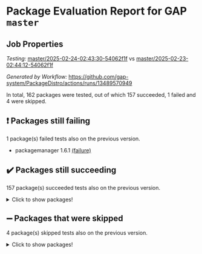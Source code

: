 # Package Evaluation Report for GAP `master`

## Job Properties

*Testing:* [master/2025-02-24-02:43:30-54062f1f](https://github.com/gap-system/PackageDistro/blob/data/reports/master/2025-02-24-02:43:30-54062f1f) vs [master/2025-02-23-02:44:12-54062f1f](https://github.com/gap-system/PackageDistro/blob/data/reports/master/2025-02-23-02:44:12-54062f1f)

*Generated by Workflow:* https://github.com/gap-system/PackageDistro/actions/runs/13489570949

In total, 162 packages were tested, out of which 157 succeeded, 1 failed and 4 were skipped.

## :exclamation: Packages still failing

1 package(s) failed tests also on the previous version.
- packagemanager 1.6.1 [(failure)](https://github.com/gap-system/PackageDistro/actions/runs/13489570949/job/37685745686)

## :heavy_check_mark: Packages still succeeding

157 package(s) succeeded tests also on the previous version.
<details><summary>Click to show packages!</summary>

- 4ti2interface 2024.11-01 [(success)](https://github.com/gap-system/PackageDistro/actions/runs/13489570949/job/37685720884)
- ace 5.6.2 [(success)](https://github.com/gap-system/PackageDistro/actions/runs/13489570949/job/37685724433)
- aclib 1.3.2 [(success)](https://github.com/gap-system/PackageDistro/actions/runs/13489570949/job/37685725018)
- agt 0.3.1 [(success)](https://github.com/gap-system/PackageDistro/actions/runs/13489570949/job/37685725520)
- alco 1.1.1 [(success)](https://github.com/gap-system/PackageDistro/actions/runs/13489570949/job/37685725871)
- alnuth 3.2.1 [(success)](https://github.com/gap-system/PackageDistro/actions/runs/13489570949/job/37685727031)
- anupq 3.3.1 [(success)](https://github.com/gap-system/PackageDistro/actions/runs/13489570949/job/37685728257)
- atlasrep 2.1.9 [(success)](https://github.com/gap-system/PackageDistro/actions/runs/13489570949/job/37685728476)
- autodoc 2023.06.19 [(success)](https://github.com/gap-system/PackageDistro/actions/runs/13489570949/job/37685728644)
- automata 1.16 [(success)](https://github.com/gap-system/PackageDistro/actions/runs/13489570949/job/37685728822)
- automgrp 1.3.3 [(success)](https://github.com/gap-system/PackageDistro/actions/runs/13489570949/job/37685729002)
- autpgrp 1.11 [(success)](https://github.com/gap-system/PackageDistro/actions/runs/13489570949/job/37685729203)
- cap 2025.02-01 [(success)](https://github.com/gap-system/PackageDistro/actions/runs/13489570949/job/37685729410)
- caratinterface 2.3.7 [(success)](https://github.com/gap-system/PackageDistro/actions/runs/13489570949/job/37685729610)
- cddinterface 2024.09.02 [(success)](https://github.com/gap-system/PackageDistro/actions/runs/13489570949/job/37685729784)
- circle 1.6.6 [(success)](https://github.com/gap-system/PackageDistro/actions/runs/13489570949/job/37685729961)
- classicpres 1.22 [(success)](https://github.com/gap-system/PackageDistro/actions/runs/13489570949/job/37685730096)
- cohomolo 1.6.11 [(success)](https://github.com/gap-system/PackageDistro/actions/runs/13489570949/job/37685730294)
- congruence 1.2.7 [(success)](https://github.com/gap-system/PackageDistro/actions/runs/13489570949/job/37685730500)
- corefreesub 0.6 [(success)](https://github.com/gap-system/PackageDistro/actions/runs/13489570949/job/37685730713)
- corelg 1.57 [(success)](https://github.com/gap-system/PackageDistro/actions/runs/13489570949/job/37685730920)
- crime 1.6 [(success)](https://github.com/gap-system/PackageDistro/actions/runs/13489570949/job/37685731177)
- crisp 1.4.6 [(success)](https://github.com/gap-system/PackageDistro/actions/runs/13489570949/job/37685731363)
- crypting 0.10.5 [(success)](https://github.com/gap-system/PackageDistro/actions/runs/13489570949/job/37685731551)
- cryst 4.1.27 [(success)](https://github.com/gap-system/PackageDistro/actions/runs/13489570949/job/37685731762)
- crystcat 1.1.10 [(success)](https://github.com/gap-system/PackageDistro/actions/runs/13489570949/job/37685731990)
- ctbllib 1.3.9 [(success)](https://github.com/gap-system/PackageDistro/actions/runs/13489570949/job/37685732218)
- cubefree 1.20 [(success)](https://github.com/gap-system/PackageDistro/actions/runs/13489570949/job/37685732459)
- curlinterface 2.4.0 [(success)](https://github.com/gap-system/PackageDistro/actions/runs/13489570949/job/37685732657)
- cvec 2.8.3 [(success)](https://github.com/gap-system/PackageDistro/actions/runs/13489570949/job/37685732866)
- datastructures 0.3.1 [(success)](https://github.com/gap-system/PackageDistro/actions/runs/13489570949/job/37685733088)
- deepthought 1.0.8 [(success)](https://github.com/gap-system/PackageDistro/actions/runs/13489570949/job/37685733317)
- design 1.8.2 [(success)](https://github.com/gap-system/PackageDistro/actions/runs/13489570949/job/37685733543)
- difsets 2.3.1 [(success)](https://github.com/gap-system/PackageDistro/actions/runs/13489570949/job/37685733737)
- digraphs 1.10.0 [(success)](https://github.com/gap-system/PackageDistro/actions/runs/13489570949/job/37685733974)
- edim 1.3.8 [(success)](https://github.com/gap-system/PackageDistro/actions/runs/13489570949/job/37685734201)
- example 4.4.0 [(success)](https://github.com/gap-system/PackageDistro/actions/runs/13489570949/job/37685734408)
- examplesforhomalg 2023.10-01 [(success)](https://github.com/gap-system/PackageDistro/actions/runs/13489570949/job/37685734575)
- factint 1.6.3 [(success)](https://github.com/gap-system/PackageDistro/actions/runs/13489570949/job/37685734768)
- ferret 1.0.14 [(success)](https://github.com/gap-system/PackageDistro/actions/runs/13489570949/job/37685734940)
- fga 1.5.0 [(success)](https://github.com/gap-system/PackageDistro/actions/runs/13489570949/job/37685735129)
- fining 1.5.6 [(success)](https://github.com/gap-system/PackageDistro/actions/runs/13489570949/job/37685735327)
- float 1.0.5 [(success)](https://github.com/gap-system/PackageDistro/actions/runs/13489570949/job/37685735493)
- format 1.4.4 [(success)](https://github.com/gap-system/PackageDistro/actions/runs/13489570949/job/37685735700)
- forms 1.2.12 [(success)](https://github.com/gap-system/PackageDistro/actions/runs/13489570949/job/37685735896)
- fplsa 1.2.6 [(success)](https://github.com/gap-system/PackageDistro/actions/runs/13489570949/job/37685736091)
- fr 2.4.13 [(success)](https://github.com/gap-system/PackageDistro/actions/runs/13489570949/job/37685736332)
- francy 2.0.3 [(success)](https://github.com/gap-system/PackageDistro/actions/runs/13489570949/job/37685736519)
- fwtree 1.3 [(success)](https://github.com/gap-system/PackageDistro/actions/runs/13489570949/job/37685736701)
- gapdoc 1.6.7 [(success)](https://github.com/gap-system/PackageDistro/actions/runs/13489570949/job/37685736845)
- gauss 2024.11-01 [(success)](https://github.com/gap-system/PackageDistro/actions/runs/13489570949/job/37685737001)
- gaussforhomalg 2024.08-01 [(success)](https://github.com/gap-system/PackageDistro/actions/runs/13489570949/job/37685737172)
- gbnp 1.1.0 [(success)](https://github.com/gap-system/PackageDistro/actions/runs/13489570949/job/37685737375)
- generalizedmorphismsforcap 2024.09-03 [(success)](https://github.com/gap-system/PackageDistro/actions/runs/13489570949/job/37685737566)
- genss 1.6.9 [(success)](https://github.com/gap-system/PackageDistro/actions/runs/13489570949/job/37685737733)
- gradedmodules 2024.12-01 [(success)](https://github.com/gap-system/PackageDistro/actions/runs/13489570949/job/37685737940)
- gradedringforhomalg 2024.07-01 [(success)](https://github.com/gap-system/PackageDistro/actions/runs/13489570949/job/37685738127)
- grape 4.9.2 [(success)](https://github.com/gap-system/PackageDistro/actions/runs/13489570949/job/37685738271)
- groupoids 1.76 [(success)](https://github.com/gap-system/PackageDistro/actions/runs/13489570949/job/37685738472)
- grpconst 2.6.5 [(success)](https://github.com/gap-system/PackageDistro/actions/runs/13489570949/job/37685738727)
- guarana 0.96.3 [(success)](https://github.com/gap-system/PackageDistro/actions/runs/13489570949/job/37685738898)
- guava 3.20 [(success)](https://github.com/gap-system/PackageDistro/actions/runs/13489570949/job/37685739087)
- hap 1.66 [(success)](https://github.com/gap-system/PackageDistro/actions/runs/13489570949/job/37685739259)
- hapcryst 0.1.15 [(success)](https://github.com/gap-system/PackageDistro/actions/runs/13489570949/job/37685739424)
- hecke 1.5.4 [(success)](https://github.com/gap-system/PackageDistro/actions/runs/13489570949/job/37685739559)
- help 4.0 [(success)](https://github.com/gap-system/PackageDistro/actions/runs/13489570949/job/37685739715)
- homalg 2024.01-01 [(success)](https://github.com/gap-system/PackageDistro/actions/runs/13489570949/job/37685739893)
- homalgtocas 2023.11-01 [(success)](https://github.com/gap-system/PackageDistro/actions/runs/13489570949/job/37685740039)
- idrel 2.48 [(success)](https://github.com/gap-system/PackageDistro/actions/runs/13489570949/job/37685740194)
- images 1.3.3 [(success)](https://github.com/gap-system/PackageDistro/actions/runs/13489570949/job/37685740371)
- intpic 0.4.0 [(success)](https://github.com/gap-system/PackageDistro/actions/runs/13489570949/job/37685740592)
- io 4.9.1 [(success)](https://github.com/gap-system/PackageDistro/actions/runs/13489570949/job/37685740767)
- io_forhomalg 2023.02-04 [(success)](https://github.com/gap-system/PackageDistro/actions/runs/13489570949/job/37685740908)
- irredsol 1.4.4 [(success)](https://github.com/gap-system/PackageDistro/actions/runs/13489570949/job/37685741066)
- json 2.2.2 [(success)](https://github.com/gap-system/PackageDistro/actions/runs/13489570949/job/37685741222)
- jupyterkernel 1.5.1 [(success)](https://github.com/gap-system/PackageDistro/actions/runs/13489570949/job/37685741386)
- jupyterviz 1.5.6 [(success)](https://github.com/gap-system/PackageDistro/actions/runs/13489570949/job/37685741563)
- kan 1.37 [(success)](https://github.com/gap-system/PackageDistro/actions/runs/13489570949/job/37685741724)
- kbmag 1.5.11 [(success)](https://github.com/gap-system/PackageDistro/actions/runs/13489570949/job/37685741922)
- laguna 3.9.7 [(success)](https://github.com/gap-system/PackageDistro/actions/runs/13489570949/job/37685742050)
- liealgdb 2.2.1 [(success)](https://github.com/gap-system/PackageDistro/actions/runs/13489570949/job/37685742188)
- liepring 2.9.1 [(success)](https://github.com/gap-system/PackageDistro/actions/runs/13489570949/job/37685742355)
- liering 2.4.2 [(success)](https://github.com/gap-system/PackageDistro/actions/runs/13489570949/job/37685742494)
- linearalgebraforcap 2025.02-01 [(success)](https://github.com/gap-system/PackageDistro/actions/runs/13489570949/job/37685742732)
- lins 0.9 [(success)](https://github.com/gap-system/PackageDistro/actions/runs/13489570949/job/37685742879)
- localizeringforhomalg 2023.10-01 [(success)](https://github.com/gap-system/PackageDistro/actions/runs/13489570949/job/37685743047)
- loops 3.4.4 [(success)](https://github.com/gap-system/PackageDistro/actions/runs/13489570949/job/37685743204)
- lpres 1.1.1 [(success)](https://github.com/gap-system/PackageDistro/actions/runs/13489570949/job/37685743348)
- majoranaalgebras 1.5.2 [(success)](https://github.com/gap-system/PackageDistro/actions/runs/13489570949/job/37685743496)
- mapclass 1.4.6 [(success)](https://github.com/gap-system/PackageDistro/actions/runs/13489570949/job/37685743651)
- matgrp 0.71 [(success)](https://github.com/gap-system/PackageDistro/actions/runs/13489570949/job/37685743761)
- matricesforhomalg 2024.11-02 [(success)](https://github.com/gap-system/PackageDistro/actions/runs/13489570949/job/37685743878)
- modisom 3.0.0 [(success)](https://github.com/gap-system/PackageDistro/actions/runs/13489570949/job/37685744013)
- modulepresentationsforcap 2024.09-02 [(success)](https://github.com/gap-system/PackageDistro/actions/runs/13489570949/job/37685744144)
- modules 2024.12-01 [(success)](https://github.com/gap-system/PackageDistro/actions/runs/13489570949/job/37685744259)
- monoidalcategories 2025.01-02 [(success)](https://github.com/gap-system/PackageDistro/actions/runs/13489570949/job/37685744397)
- nconvex 2024.12-01 [(success)](https://github.com/gap-system/PackageDistro/actions/runs/13489570949/job/37685744537)
- nilmat 1.4.2 [(success)](https://github.com/gap-system/PackageDistro/actions/runs/13489570949/job/37685744679)
- nock 1.5 [(success)](https://github.com/gap-system/PackageDistro/actions/runs/13489570949/job/37685744806)
- normalizinterface 1.3.7 [(success)](https://github.com/gap-system/PackageDistro/actions/runs/13489570949/job/37685744928)
- nq 2.5.11 [(success)](https://github.com/gap-system/PackageDistro/actions/runs/13489570949/job/37685745093)
- numericalsgps 1.4.0 [(success)](https://github.com/gap-system/PackageDistro/actions/runs/13489570949/job/37685745276)
- openmath 11.5.3 [(success)](https://github.com/gap-system/PackageDistro/actions/runs/13489570949/job/37685745370)
- orb 5.0.0 [(success)](https://github.com/gap-system/PackageDistro/actions/runs/13489570949/job/37685745529)
- patternclass 2.4.5 [(success)](https://github.com/gap-system/PackageDistro/actions/runs/13489570949/job/37685745835)
- permut 2.0.5 [(success)](https://github.com/gap-system/PackageDistro/actions/runs/13489570949/job/37685745961)
- polenta 1.3.10 [(success)](https://github.com/gap-system/PackageDistro/actions/runs/13489570949/job/37685746093)
- polymaking 0.8.7 [(success)](https://github.com/gap-system/PackageDistro/actions/runs/13489570949/job/37685746242)
- primgrp 3.4.4 [(success)](https://github.com/gap-system/PackageDistro/actions/runs/13489570949/job/37685746376)
- profiling 2.6.0 [(success)](https://github.com/gap-system/PackageDistro/actions/runs/13489570949/job/37685746508)
- qdistrnd 0.9.5 [(success)](https://github.com/gap-system/PackageDistro/actions/runs/13489570949/job/37685746661)
- qpa 1.35 [(success)](https://github.com/gap-system/PackageDistro/actions/runs/13489570949/job/37685746817)
- quagroup 1.8.4 [(success)](https://github.com/gap-system/PackageDistro/actions/runs/13489570949/job/37685746988)
- radiroot 2.9 [(success)](https://github.com/gap-system/PackageDistro/actions/runs/13489570949/job/37685747147)
- rcwa 4.7.1 [(success)](https://github.com/gap-system/PackageDistro/actions/runs/13489570949/job/37685747327)
- rds 1.8 [(success)](https://github.com/gap-system/PackageDistro/actions/runs/13489570949/job/37685747492)
- recog 1.4.4 [(success)](https://github.com/gap-system/PackageDistro/actions/runs/13489570949/job/37685747642)
- repndecomp 1.3.0 [(success)](https://github.com/gap-system/PackageDistro/actions/runs/13489570949/job/37685747803)
- repsn 3.1.2 [(success)](https://github.com/gap-system/PackageDistro/actions/runs/13489570949/job/37685747959)
- resclasses 4.7.3 [(success)](https://github.com/gap-system/PackageDistro/actions/runs/13489570949/job/37685748137)
- ringsforhomalg 2024.11-02 [(success)](https://github.com/gap-system/PackageDistro/actions/runs/13489570949/job/37685748300)
- sco 2023.08-01 [(success)](https://github.com/gap-system/PackageDistro/actions/runs/13489570949/job/37685748496)
- scscp 2.4.3 [(success)](https://github.com/gap-system/PackageDistro/actions/runs/13489570949/job/37685748689)
- semigroups 5.5.0 [(success)](https://github.com/gap-system/PackageDistro/actions/runs/13489570949/job/37685748866)
- sglppow 2.4 [(success)](https://github.com/gap-system/PackageDistro/actions/runs/13489570949/job/37685749039)
- sgpviz 0.999.6 [(success)](https://github.com/gap-system/PackageDistro/actions/runs/13489570949/job/37685749182)
- simpcomp 2.1.14 [(success)](https://github.com/gap-system/PackageDistro/actions/runs/13489570949/job/37685749355)
- singular 2024.06.03 [(success)](https://github.com/gap-system/PackageDistro/actions/runs/13489570949/job/37685749501)
- sl2reps 1.1 [(success)](https://github.com/gap-system/PackageDistro/actions/runs/13489570949/job/37685749719)
- sla 1.6.2 [(success)](https://github.com/gap-system/PackageDistro/actions/runs/13489570949/job/37685749939)
- smallantimagmas 0.3.0 [(success)](https://github.com/gap-system/PackageDistro/actions/runs/13489570949/job/37685750142)
- smallgrp 1.5.4 [(success)](https://github.com/gap-system/PackageDistro/actions/runs/13489570949/job/37685750321)
- smallsemi 0.7.1 [(success)](https://github.com/gap-system/PackageDistro/actions/runs/13489570949/job/37685750862)
- sonata 2.9.6 [(success)](https://github.com/gap-system/PackageDistro/actions/runs/13489570949/job/37685751094)
- sophus 1.27 [(success)](https://github.com/gap-system/PackageDistro/actions/runs/13489570949/job/37685751285)
- sotgrps 1.3 [(success)](https://github.com/gap-system/PackageDistro/actions/runs/13489570949/job/37685751512)
- spinsym 1.5.2 [(success)](https://github.com/gap-system/PackageDistro/actions/runs/13489570949/job/37685751729)
- standardff 1.0 [(success)](https://github.com/gap-system/PackageDistro/actions/runs/13489570949/job/37685751906)
- symbcompcc 1.3.2 [(success)](https://github.com/gap-system/PackageDistro/actions/runs/13489570949/job/37685752099)
- thelma 1.3 [(success)](https://github.com/gap-system/PackageDistro/actions/runs/13489570949/job/37685752274)
- tomlib 1.2.11 [(success)](https://github.com/gap-system/PackageDistro/actions/runs/13489570949/job/37685752478)
- toolsforhomalg 2024.09-01 [(success)](https://github.com/gap-system/PackageDistro/actions/runs/13489570949/job/37685752652)
- toric 1.9.6 [(success)](https://github.com/gap-system/PackageDistro/actions/runs/13489570949/job/37685752825)
- transgrp 3.6.5 [(success)](https://github.com/gap-system/PackageDistro/actions/runs/13489570949/job/37685753043)
- typeset 1.2.2 [(success)](https://github.com/gap-system/PackageDistro/actions/runs/13489570949/job/37685753213)
- ugaly 4.1.3 [(success)](https://github.com/gap-system/PackageDistro/actions/runs/13489570949/job/37685753397)
- unipot 1.6 [(success)](https://github.com/gap-system/PackageDistro/actions/runs/13489570949/job/37685753598)
- unitlib 4.2.0 [(success)](https://github.com/gap-system/PackageDistro/actions/runs/13489570949/job/37685753771)
- utils 0.85 [(success)](https://github.com/gap-system/PackageDistro/actions/runs/13489570949/job/37685753953)
- uuid 0.7 [(success)](https://github.com/gap-system/PackageDistro/actions/runs/13489570949/job/37685754179)
- walrus 0.9991 [(success)](https://github.com/gap-system/PackageDistro/actions/runs/13489570949/job/37685754422)
- wedderga 4.10.5 [(success)](https://github.com/gap-system/PackageDistro/actions/runs/13489570949/job/37685754593)
- wpe 0.8 [(success)](https://github.com/gap-system/PackageDistro/actions/runs/13489570949/job/37685754817)
- xmod 2.92 [(success)](https://github.com/gap-system/PackageDistro/actions/runs/13489570949/job/37685755025)
- xmodalg 1.23 [(success)](https://github.com/gap-system/PackageDistro/actions/runs/13489570949/job/37685755214)
- yangbaxter 0.10.6 [(success)](https://github.com/gap-system/PackageDistro/actions/runs/13489570949/job/37685755390)
- zeromqinterface 0.16 [(success)](https://github.com/gap-system/PackageDistro/actions/runs/13489570949/job/37685755602)
</details>

## :heavy_minus_sign: Packages that were skipped

4 package(s) skipped tests also on the previous version.
<details><summary>Click to show packages!</summary>

- browse 1.8.21 [(skipped)](https://github.com/gap-system/PackageDistro/actions/runs/13489570949/job/37685520881)
- itc 1.5.1 [(skipped)](https://github.com/gap-system/PackageDistro/actions/runs/13489570949/job/37685520881)
- polycyclic 2.16 [(skipped)](https://github.com/gap-system/PackageDistro/actions/runs/13489570949/job/37685520881)
- xgap 4.32 [(skipped)](https://github.com/gap-system/PackageDistro/actions/runs/13489570949/job/37685520881)
</details>

